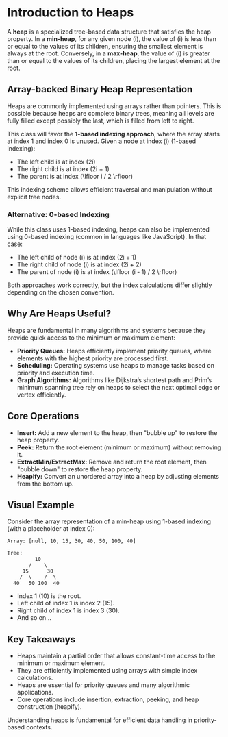 # Introduction to Heaps

A **heap** is a specialized tree-based data structure that satisfies the heap property. In a **min-heap**, for any given node \(i\), the value of \(i\) is less than or equal to the values of its children, ensuring the smallest element is always at the root. Conversely, in a **max-heap**, the value of \(i\) is greater than or equal to the values of its children, placing the largest element at the root.

## Array-backed Binary Heap Representation

Heaps are commonly implemented using arrays rather than pointers. This is possible because heaps are complete binary trees, meaning all levels are fully filled except possibly the last, which is filled from left to right.

This class will favor the **1-based indexing approach**, where the array starts at index 1 and index 0 is unused. Given a node at index \(i\) (1-based indexing):

- The left child is at index \(2i\)
- The right child is at index \(2i + 1\)
- The parent is at index \(\lfloor i / 2 \rfloor\)

This indexing scheme allows efficient traversal and manipulation without explicit tree nodes.

### Alternative: 0-based Indexing

While this class uses 1-based indexing, heaps can also be implemented using 0-based indexing (common in languages like JavaScript). In that case:

- The left child of node \(i\) is at index \(2i + 1\)
- The right child of node \(i\) is at index \(2i + 2\)
- The parent of node \(i\) is at index \(\lfloor (i - 1) / 2 \rfloor\)

Both approaches work correctly, but the index calculations differ slightly depending on the chosen convention.

## Why Are Heaps Useful?

Heaps are fundamental in many algorithms and systems because they provide quick access to the minimum or maximum element:

- **Priority Queues:** Heaps efficiently implement priority queues, where elements with the highest priority are processed first.
- **Scheduling:** Operating systems use heaps to manage tasks based on priority and execution time.
- **Graph Algorithms:** Algorithms like Dijkstra’s shortest path and Prim’s minimum spanning tree rely on heaps to select the next optimal edge or vertex efficiently.

## Core Operations

- **Insert:** Add a new element to the heap, then "bubble up" to restore the heap property.
- **Peek:** Return the root element (minimum or maximum) without removing it.
- **ExtractMin/ExtractMax:** Remove and return the root element, then "bubble down" to restore the heap property.
- **Heapify:** Convert an unordered array into a heap by adjusting elements from the bottom up.

## Visual Example

Consider the array representation of a min-heap using 1-based indexing (with a placeholder at index 0):

```
Array: [null, 10, 15, 30, 40, 50, 100, 40]

Tree:
         10
       /    \
     15      30
    /  \    /  \
  40   50 100  40
```

- Index 1 (10) is the root.
- Left child of index 1 is index 2 (15).
- Right child of index 1 is index 3 (30).
- And so on...

## Key Takeaways

- Heaps maintain a partial order that allows constant-time access to the minimum or maximum element.
- They are efficiently implemented using arrays with simple index calculations.
- Heaps are essential for priority queues and many algorithmic applications.
- Core operations include insertion, extraction, peeking, and heap construction (heapify).

Understanding heaps is fundamental for efficient data handling in priority-based contexts.